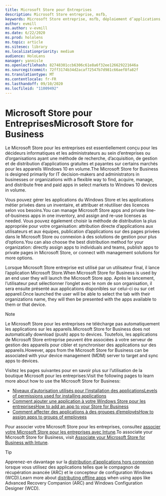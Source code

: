 ```yaml
---
title: Microsoft Store pour Entreprises
description: Microsoft Store entreprise, msfb,
keywords: Microsoft Store entreprise, msfb, déploiement d’applications, Store
author: evmill
ms.author: v-evmill
ms.date: 6/22/2020
ms.prod: hololens
ms.topic: article
ms.sitesec: library
ms.localizationpriority: medium
audience: HoloLens
manager: yannisle
ms.openlocfilehash: 82748301ccb6306c61e8a6f32ee126629221646a
ms.sourcegitcommit: 72ff3174b34d2acaf72547b7d981c66aef8fa82f
ms.translationtype: MT
ms.contentlocale: fr-FR
ms.lasthandoff: 09/10/2020
ms.locfileid: "11009492"
---
```

# <span data-ttu-id="b9571-104">Microsoft Store pour Entreprises</span><span class="sxs-lookup"><span data-stu-id="b9571-104">Microsoft Store for Business</span></span>

<span data-ttu-id="b9571-105">Le Microsoft Store pour les entreprises est essentiellement conçu pour les décideurs informatiques et les administrateurs au sein d’entreprises ou d’organisations ayant une méthode de recherche, d’acquisition, de gestion et de distribution d’applications gratuites et payantes sur certains marchés pour les appareils Windows 10 en volume.</span><span class="sxs-lookup"><span data-stu-id="b9571-105">The Microsoft Store for Business is designed primarily for IT decision-makers and administrators in businesses or organizations with a flexible way to find, acquire, manage, and distribute free and paid apps in select markets to Windows 10 devices in volume.</span></span> 

<span data-ttu-id="b9571-106">Vous pouvez gérer les applications du Windows Store et les applications métier privées dans un inventaire, et attribuer et réutiliser des licences selon vos besoins.</span><span class="sxs-lookup"><span data-stu-id="b9571-106">You can manage Microsoft Store apps and private line-of-business apps in one inventory, and assign and re-use licenses as needed.</span></span> <span data-ttu-id="b9571-107">Vous pouvez également choisir la méthode de distribution la plus appropriée pour votre organisation: attribution directe d’applications aux utilisateurs et aux équipes, publication d’applications sur des pages privées dans le Microsoft Store ou connexion à des solutions de gestion pour plus d’options.</span><span class="sxs-lookup"><span data-stu-id="b9571-107">You can also choose the best distribution method for your organization: directly assign apps to individuals and teams, publish apps to private pages in Microsoft Store, or connect with management solutions for more options.</span></span>

<span data-ttu-id="b9571-108">Lorsque Microsoft Store entreprise est utilisé par un utilisateur final, il lance l’application Microsoft Store.</span><span class="sxs-lookup"><span data-stu-id="b9571-108">When Microsoft Store for Business is used by an end user they will launch the Microsoft Store app.</span></span> <span data-ttu-id="b9571-109">Après le lancement, l’utilisateur peut sélectionner l’onglet avec le nom de son organisation, il sera ensuite présenté aux applications disponibles sur celui-ci ou sur cet appareil.</span><span class="sxs-lookup"><span data-stu-id="b9571-109">Once launched the user will be able to select the tab with their organizations name, they will then be presented with the apps available to them or that device.</span></span>

> [!Note] 
> <span data-ttu-id="b9571-110">Le Microsoft Store pour les entreprises ne télécharge pas automatiquement les applications sur les appareils.</span><span class="sxs-lookup"><span data-stu-id="b9571-110">Microsoft Store for Business does not automatically download (push) apps to devices.</span></span> <span data-ttu-id="b9571-111">Toutefois, les applications de Microsoft Store entreprise peuvent être associées à votre serveur de gestion des appareils pour cibler et synchroniser des applications sur des appareils.</span><span class="sxs-lookup"><span data-stu-id="b9571-111">However, apps from the Microsoft Store for Business can be associated with your device management (MDM) server to target and sync apps to devices.</span></span>

<span data-ttu-id="b9571-112">Visitez les pages suivantes pour en savoir plus sur l’utilisation de la boutique Microsoft pour les entreprises:</span><span class="sxs-lookup"><span data-stu-id="b9571-112">Visit the following pages to learn more about how to use the Microsoft Store for Business:</span></span>
* [<span data-ttu-id="b9571-113">Niveaux d’autorisation utilisés pour l’installation des applications</span><span class="sxs-lookup"><span data-stu-id="b9571-113">Levels of permissions used for installing applications</span></span>](https://docs.microsoft.com/mem/intune/configuration/device-restrictions-windows-holographic#app-store)
* [<span data-ttu-id="b9571-114">Comment ajouter une application à votre Windows Store pour les entreprises</span><span class="sxs-lookup"><span data-stu-id="b9571-114">How to add an app to your Store for Business</span></span>](https://docs.microsoft.com/mem/intune/apps/store-apps-windows)
* [<span data-ttu-id="b9571-115">Comment affecter des applications à des groupes d’employés</span><span class="sxs-lookup"><span data-stu-id="b9571-115">How to assign apps to groups of employees</span></span>](https://docs.microsoft.com/mem/intune/apps/windows-store-for-business)

<span data-ttu-id="b9571-116">Pour associer votre Microsoft Store pour les entreprises, consultez [associer votre Microsoft Store pour les entreprises avec Intune](https://docs.microsoft.com/mem/intune/apps/windows-store-for-business#associate-your-microsoft-store-for-business-account-with-intune).</span><span class="sxs-lookup"><span data-stu-id="b9571-116">To associate your Microsoft Store for Business, visit [Associate your Microsoft Store for Business with Intune](https://docs.microsoft.com/mem/intune/apps/windows-store-for-business#associate-your-microsoft-store-for-business-account-with-intune).</span></span>

> [!Tip] 
> <span data-ttu-id="b9571-117">Apprenez-en davantage sur la [distribution d’applications hors connexion](https://docs.microsoft.com/microsoft-store/distribute-offline-apps) lorsque vous utilisez des applications telles que le compagnon de récupération avancée (ARC) et le concepteur de configuration Windows (WCD).</span><span class="sxs-lookup"><span data-stu-id="b9571-117">Learn more about [distributing offline apps](https://docs.microsoft.com/microsoft-store/distribute-offline-apps) when using apps like Advanced Recovery Companion (ARC) and Windows Configuration Designer (WCD).</span></span>
